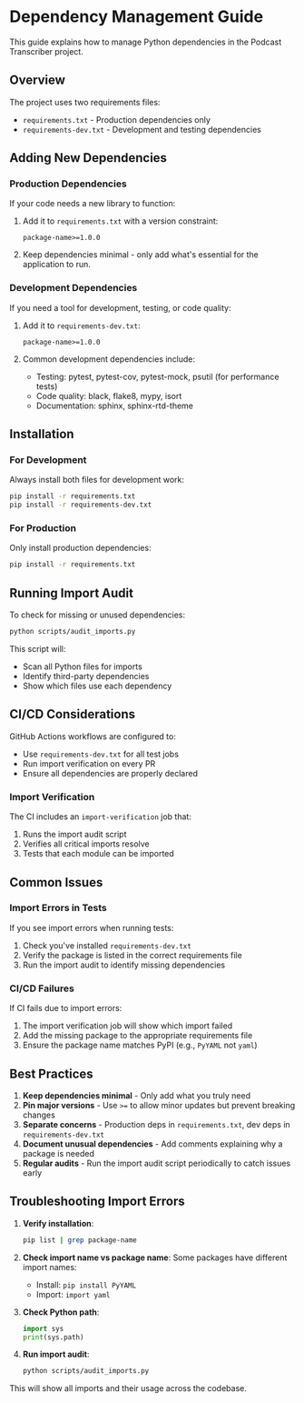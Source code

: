 # Dependency Management Guide

This guide explains how to manage Python dependencies in the Podcast Transcriber project.

## Overview

The project uses two requirements files:
- `requirements.txt` - Production dependencies only
- `requirements-dev.txt` - Development and testing dependencies

## Adding New Dependencies

### Production Dependencies

If your code needs a new library to function:

1. Add it to `requirements.txt` with a version constraint:
   ```
   package-name>=1.0.0
   ```

2. Keep dependencies minimal - only add what's essential for the application to run.

### Development Dependencies

If you need a tool for development, testing, or code quality:

1. Add it to `requirements-dev.txt`:
   ```
   package-name>=1.0.0
   ```

2. Common development dependencies include:
   - Testing: pytest, pytest-cov, pytest-mock, psutil (for performance tests)
   - Code quality: black, flake8, mypy, isort
   - Documentation: sphinx, sphinx-rtd-theme

## Installation

### For Development

Always install both files for development work:
```bash
pip install -r requirements.txt
pip install -r requirements-dev.txt
```

### For Production

Only install production dependencies:
```bash
pip install -r requirements.txt
```

## Running Import Audit

To check for missing or unused dependencies:

```bash
python scripts/audit_imports.py
```

This script will:
- Scan all Python files for imports
- Identify third-party dependencies
- Show which files use each dependency

## CI/CD Considerations

GitHub Actions workflows are configured to:
- Use `requirements-dev.txt` for all test jobs
- Run import verification on every PR
- Ensure all dependencies are properly declared

### Import Verification

The CI includes an `import-verification` job that:
1. Runs the import audit script
2. Verifies all critical imports resolve
3. Tests that each module can be imported

## Common Issues

### Import Errors in Tests

If you see import errors when running tests:
1. Check you've installed `requirements-dev.txt`
2. Verify the package is listed in the correct requirements file
3. Run the import audit to identify missing dependencies

### CI/CD Failures

If CI fails due to import errors:
1. The import verification job will show which import failed
2. Add the missing package to the appropriate requirements file
3. Ensure the package name matches PyPI (e.g., `PyYAML` not `yaml`)

## Best Practices

1. **Keep dependencies minimal** - Only add what you truly need
2. **Pin major versions** - Use `>=` to allow minor updates but prevent breaking changes
3. **Separate concerns** - Production deps in `requirements.txt`, dev deps in `requirements-dev.txt`
4. **Document unusual dependencies** - Add comments explaining why a package is needed
5. **Regular audits** - Run the import audit script periodically to catch issues early

## Troubleshooting Import Errors

1. **Verify installation**:
   ```bash
   pip list | grep package-name
   ```

2. **Check import name vs package name**:
   Some packages have different import names:
   - Install: `pip install PyYAML`
   - Import: `import yaml`

3. **Check Python path**:
   ```python
   import sys
   print(sys.path)
   ```

4. **Run import audit**:
   ```bash
   python scripts/audit_imports.py
   ```

This will show all imports and their usage across the codebase.